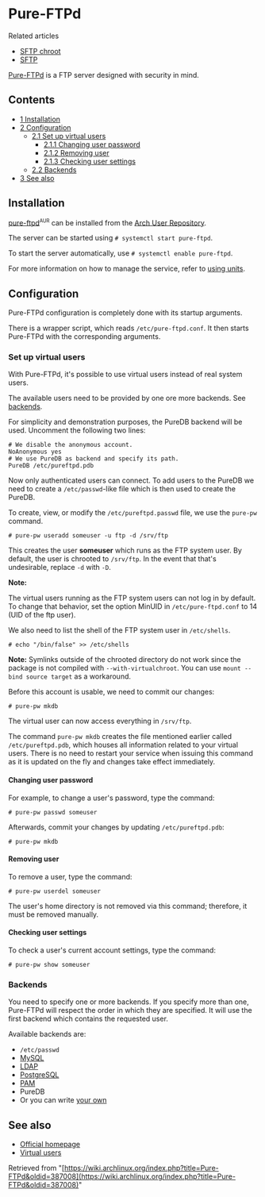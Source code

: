 # Pure-FTPd

Related articles

*   [SFTP chroot](/index.php/SFTP_chroot "SFTP chroot")
*   [SFTP](/index.php/SFTP "SFTP")

[Pure-FTPd](http://www.pureftpd.org/project/pure-ftpd) is a FTP server designed with security in mind.

## Contents

*   [1 Installation](#Installation)
*   [2 Configuration](#Configuration)
    *   [2.1 Set up virtual users](#Set_up_virtual_users)
        *   [2.1.1 Changing user password](#Changing_user_password)
        *   [2.1.2 Removing user](#Removing_user)
        *   [2.1.3 Checking user settings](#Checking_user_settings)
    *   [2.2 Backends](#Backends)
*   [3 See also](#See_also)

## Installation

[pure-ftpd](https://aur.archlinux.org/packages/pure-ftpd/)<sup><small>AUR</small></sup> can be installed from the [Arch User Repository](/index.php/Arch_User_Repository "Arch User Repository").

The server can be started using `# systemctl start pure-ftpd`.

To start the server automatically, use `# systemctl enable pure-ftpd`.

For more information on how to manage the service, refer to [using units](/index.php/Systemd#Using_units "Systemd").

## Configuration

Pure-FTPd configuration is completely done with its startup arguments.

There is a wrapper script, which reads `/etc/pure-ftpd.conf`. It then starts Pure-FTPd with the corresponding arguments.

### Set up virtual users

With Pure-FTPd, it's possible to use virtual users instead of real system users.

The available users need to be provided by one ore more backends. See [backends](#Backends).

For simplicity and demonstration purposes, the PureDB backend will be used. Uncomment the following two lines:

```
# We disable the anonymous account.
NoAnonymous yes
# We use PureDB as backend and specify its path.
PureDB /etc/pureftpd.pdb

```

Now only authenticated users can connect. To add users to the PureDB we need to create a `/etc/passwd`-like file which is then used to create the PureDB.

To create, view, or modify the `/etc/pureftpd.passwd` file, we use the `pure-pw` command.

```
# pure-pw useradd someuser -u ftp -d /srv/ftp

```

This creates the user **someuser** which runs as the FTP system user. By default, the user is chrooted to `/srv/ftp`. In the event that that's undesirable, replace `-d` with `-D`.

**Note:**

The virtual users running as the FTP system users can not log in by default. To change that behavior, set the option MinUID in `/etc/pure-ftpd.conf` to 14 (UID of the ftp user).

We also need to list the shell of the FTP system user in `/etc/shells`.

`# echo "/bin/false" >> /etc/shells`

**Note:** Symlinks outside of the chrooted directory do not work since the package is not compiled with `--with-virtualchroot`. You can use `mount --bind source target` as a workaround.

Before this account is usable, we need to commit our changes:

```
# pure-pw mkdb

```

The virtual user can now access everything in `/srv/ftp`.

The command `pure-pw mkdb` creates the file mentioned earlier called `/etc/pureftpd.pdb`, which houses all information related to your virtual users. There is no need to restart your service when issuing this command as it is updated on the fly and changes take effect immediately.

#### Changing user password

For example, to change a user's password, type the command:

```
# pure-pw passwd someuser

```

Afterwards, commit your changes by updating `/etc/pureftpd.pdb`:

```
# pure-pw mkdb

```

#### Removing user

To remove a user, type the command:

```
# pure-pw userdel someuser

```

The user's home directory is not removed via this command; therefore, it must be removed manually.

#### Checking user settings

To check a user's current account settings, type the command:

```
# pure-pw show someuser

```

### Backends

You need to specify one or more backends. If you specify more than one, Pure-FTPd will respect the order in which they are specified. It will use the first backend which contains the requested user.

Available backends are:

*   `/etc/passwd`
*   [MySQL](/index.php/MySQL "MySQL")
*   [LDAP](/index.php/LDAP "LDAP")
*   [PostgreSQL](http://www.postgresql.org/)
*   [PAM](https://en.wikipedia.org/wiki/Linux_PAM)
*   PureDB
*   Or you can write [your own](http://download.pureftpd.org/pub/pure-ftpd/doc/README.Authentication-Modules)

## See also

*   [Official homepage](http://www.pureftpd.org/project/pure-ftpd)
*   [Virtual users](http://download.pureftpd.org/pub/pure-ftpd/doc/README.Virtual-Users)

Retrieved from "[https://wiki.archlinux.org/index.php?title=Pure-FTPd&oldid=387008](https://wiki.archlinux.org/index.php?title=Pure-FTPd&oldid=387008)"